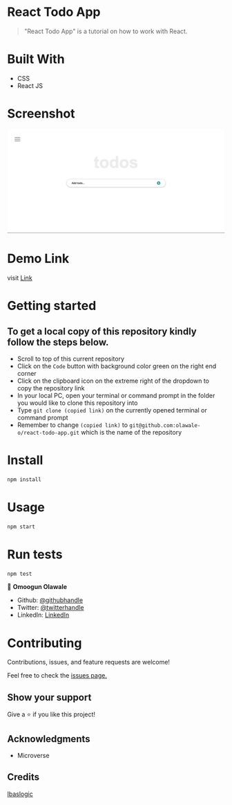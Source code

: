 # React Todo App

> "React Todo App" is a tutorial on how to work with React.

# Built With
- CSS
- React JS

# Screenshot
![screenshot](https://github.com/olawale-o/react-todo-app/blob/guide/src/assets/screenshot.png?raw=true")


# Demo Link
visit [Link](https://olawale-o.github.io/react-todo-app/#/)
# Getting started
## To get a local copy of this repository kindly follow the steps below.
- Scroll to top of this current repository
- Click on the `Code` button with background color green on the right end corner
- Click on the clipboard icon on the extreme right of the dropdown to copy the repository link
- In your local PC, open your terminal or command prompt in the folder you would like to clone this repository into
- Type `git clone (copied link)` on the currently opened terminal or command prompt
- Remember to change `(copied link)` to `git@github.com:olawale-o/react-todo-app.git` which is the name of the repository

# Install
```bash
npm install
```

# Usage
```bash
npm start
```

# Run tests
```bash
npm test
```


👤 **Omoogun Olawale**

* Github: [@githubhandle](https://github.com/olawale-o)
* Twitter: [@twitterhandle](https://twitter.com/ibreaktherules)
* LinkedIn: [LinkedIn](https://www.linkedin.com/in/olawale-omoogun-330a051b1/)

# Contributing
Contributions, issues, and feature requests are welcome!

Feel free to check the [issues page.](https://github.com/olawale-o/react-todo-app/issues)
## Show your support

Give a ⭐️ if you like this project!

## Acknowledgments

- Microverse

## Credits

[Ibaslogic](https://github.com/Ibaslogic)